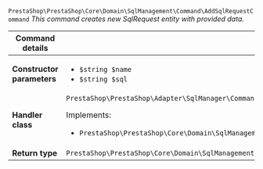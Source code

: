 `PrestaShop\PrestaShop\Core\Domain\SqlManagement\Command\AddSqlRequestCommand`
_This command creates new SqlRequest entity with provided data._

| Command details            |    |
| -------------------------- | -- |
| **Constructor parameters** | <ul> <li>`$string $name`</li>  <li>`$string $sql`</li> </ul> |
| **Handler class**          | `PrestaShop\PrestaShop\Adapter\SqlManager\CommandHandler\AddSqlRequestHandler`  <p> Implements: </p> <ul>  <li>`PrestaShop\PrestaShop\Core\Domain\SqlManagement\CommandHandler\AddSqlRequestHandlerInterface`</li>  |
| **Return type** |  `PrestaShop\PrestaShop\Core\Domain\SqlManagement\ValueObject\SqlRequestId`  |
